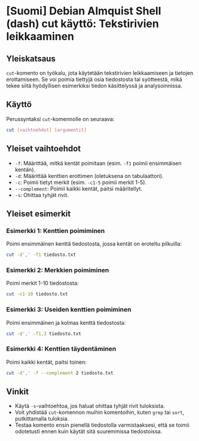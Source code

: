 # [Suomi] Debian Almquist Shell (dash) cut käyttö: Tekstirivien leikkaaminen

## Yleiskatsaus
`cut`-komento on työkalu, jota käytetään tekstirivien leikkaamiseen ja tietojen erottamiseen. Se voi poimia tiettyjä osia tiedostosta tai syötteestä, mikä tekee siitä hyödyllisen esimerkiksi tiedon käsittelyssä ja analysoinnissa.

## Käyttö
Perussyntaksi `cut`-komennolle on seuraava:

```bash
cut [vaihtoehdot] [argumentit]
```

## Yleiset vaihtoehdot
- `-f`: Määrittää, mitkä kentät poimitaan (esim. `-f1` poimii ensimmäisen kentän).
- `-d`: Määrittää kenttien erottimen (oletuksena on tabulaattori).
- `-c`: Poimii tietyt merkit (esim. `-c1-5` poimii merkit 1-5).
- `--complement`: Poimii kaikki kentät, paitsi määritellyt.
- `-s`: Ohittaa tyhjät rivit.

## Yleiset esimerkit
### Esimerkki 1: Kenttien poimiminen
Poimi ensimmäinen kenttä tiedostosta, jossa kentät on eroteltu pilkuilla:

```bash
cut -d',' -f1 tiedosto.txt
```

### Esimerkki 2: Merkkien poimiminen
Poimi merkit 1-10 tiedostosta:

```bash
cut -c1-10 tiedosto.txt
```

### Esimerkki 3: Useiden kenttien poimiminen
Poimi ensimmäinen ja kolmas kenttä tiedostosta:

```bash
cut -d',' -f1,3 tiedosto.txt
```

### Esimerkki 4: Kenttien täydentäminen
Poimi kaikki kentät, paitsi toinen:

```bash
cut -d',' -f --complement 2 tiedosto.txt
```

## Vinkit
- Käytä `-s`-vaihtoehtoa, jos haluat ohittaa tyhjät rivit tuloksista.
- Voit yhdistää `cut`-komennon muihin komentoihin, kuten `grep` tai `sort`, putkittamalla tuloksia.
- Testaa komento ensin pienellä tiedostolla varmistaaksesi, että se toimii odotetusti ennen kuin käytät sitä suuremmissa tiedostoissa.